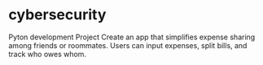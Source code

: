 # cybersecurity
Pyton development Project
Create an app that simplifies expense sharing among friends or roommates. Users
can input expenses, split bills, and track who owes whom.

